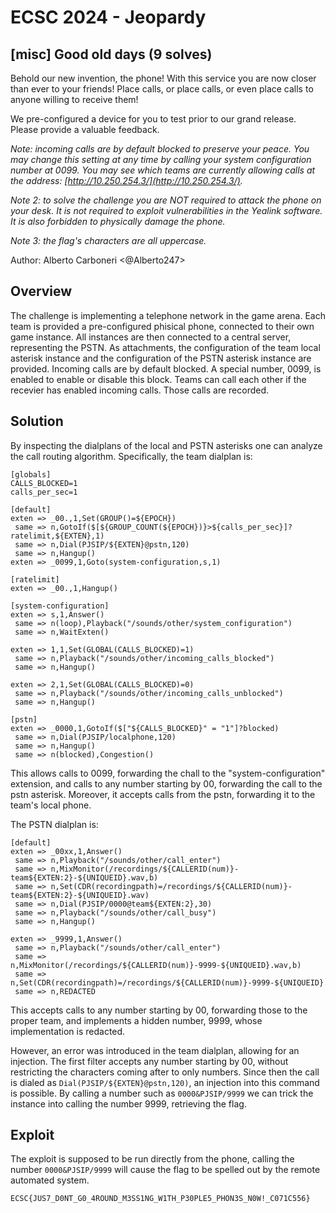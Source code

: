 # ECSC 2024 - Jeopardy

## [misc] Good old days (9 solves)

Behold our new invention, the phone!
With this service you are now closer than ever to your friends!
Place calls, or place calls, or even place calls to anyone willing to receive them!

We pre-configured a device for you to test prior to our grand release. Please provide a valuable feedback.

_Note: incoming calls are by default blocked to preserve your peace. You may change this setting at any time by calling your system configuration number at 0099. You may see which teams are currently allowing calls at the address: [http://10.250.254.3/](http://10.250.254.3/)._

_Note 2: to solve the challenge you are NOT required to attack the phone on your desk. It is not required to exploit vulnerabilities in the Yealink software. It is also forbidden to physically damage the phone._

_Note 3: the flag's characters are all uppercase._

Author: Alberto Carboneri <@Alberto247>

## Overview

The challenge is implementing a telephone network in the game arena.
Each team is provided a pre-configured phisical phone, connected to their own game instance.
All instances are then connected to a central server, representing the PSTN.
As attachments, the configuration of the team local asterisk instance and the configuration of the PSTN asterisk instance are provided.
Incoming calls are by default blocked.
A special number, 0099, is enabled to enable or disable this block.
Teams can call each other if the recevier has enabled incoming calls. Those calls are recorded.

## Solution

By inspecting the dialplans of the local and PSTN asterisks one can analyze the call routing algorithm.
Specifically, the team dialplan is:

```text
[globals]
CALLS_BLOCKED=1
calls_per_sec=1

[default]
exten => _00.,1,Set(GROUP()=${EPOCH})
 same => n,GotoIf($[${GROUP_COUNT(${EPOCH})}>${calls_per_sec}]?ratelimit,${EXTEN},1)
 same => n,Dial(PJSIP/${EXTEN}@pstn,120)
 same => n,Hangup()
exten => _0099,1,Goto(system-configuration,s,1)

[ratelimit]
exten => _00.,1,Hangup()

[system-configuration]
exten => s,1,Answer()
 same => n(loop),Playback("/sounds/other/system_configuration")
 same => n,WaitExten()

exten => 1,1,Set(GLOBAL(CALLS_BLOCKED)=1)
 same => n,Playback("/sounds/other/incoming_calls_blocked")
 same => n,Hangup()

exten => 2,1,Set(GLOBAL(CALLS_BLOCKED)=0)
 same => n,Playback("/sounds/other/incoming_calls_unblocked")
 same => n,Hangup()

[pstn]
exten => _0000,1,GotoIf($["${CALLS_BLOCKED}" = "1"]?blocked)
 same => n,Dial(PJSIP/localphone,120)
 same => n,Hangup()
 same => n(blocked),Congestion()
```

This allows calls to 0099, forwarding the chall to the "system-configuration" extension, and calls to any number starting by 00, forwarding the call to the pstn asterisk.
Moreover, it accepts calls from the pstn, forwarding it to the team's local phone.

The PSTN dialplan is:

```text
[default]
exten => _00xx,1,Answer()
 same => n,Playback("/sounds/other/call_enter")
 same => n,MixMonitor(/recordings/${CALLERID(num)}-team${EXTEN:2}-${UNIQUEID}.wav,b)
 same => n,Set(CDR(recordingpath)=/recordings/${CALLERID(num)}-team${EXTEN:2}-${UNIQUEID}.wav)
 same => n,Dial(PJSIP/0000@team${EXTEN:2},30)
 same => n,Playback("/sounds/other/call_busy")
 same => n,Hangup()

exten => _9999,1,Answer()
 same => n,Playback("/sounds/other/call_enter")
 same => n,MixMonitor(/recordings/${CALLERID(num)}-9999-${UNIQUEID}.wav,b)
 same => n,Set(CDR(recordingpath)=/recordings/${CALLERID(num)}-9999-${UNIQUEID}.wav)
 same => n,REDACTED
```

This accepts calls to any number starting by 00, forwarding those to the proper team, and implements a hidden number, 9999, whose implementation is redacted.

However, an error was introduced in the team dialplan, allowing for an injection.
The first filter accepts any number starting by 00, without restricting the characters coming after to only numbers.
Since then the call is dialed as `Dial(PJSIP/${EXTEN}@pstn,120)`, an injection into this command is possible.
By calling a number such as `0000&PJSIP/9999` we can trick the instance into calling the number 9999, retrieving the flag.

## Exploit

The exploit is supposed to be run directly from the phone, calling the number `0000&PJSIP/9999` will cause the flag to be spelled out by the remote automated system.

`ECSC{JUS7_D0NT_G0_4ROUND_M3SS1NG_W1TH_P30PLE5_PHON3S_N0W!_C071C556}`
